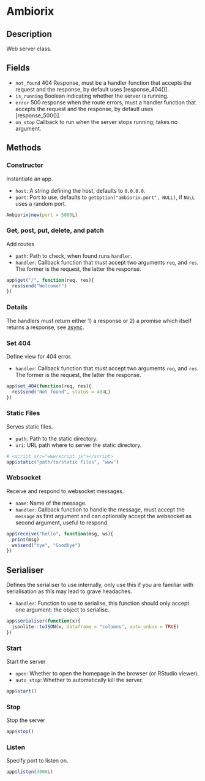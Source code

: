 # Ambiorix

## Description

Web server class.

## Fields

- `not_found` 404 Response, must be a handler function that accepts the request and the response, by default uses [response_404()].
- `is_running` Boolean indicating whether the server is running.
- `error` 500 response when the route errors, must a handler function that accepts the request and the response, by default uses [response_500()].
- `on_stop` Callback to run when the server stops running; takes no argument.

## Methods

### Constructor

Instantiate an app.

- `host`: A string defining the host, defaults to `0.0.0.0`.
- `port`: Port to use, defaults to `getOption("ambiorix.port", NULL)`, if `NULL` uses a random port.

```r
Ambiorix$new(port = 5000L)
```

### Get, post, put, delete, and patch 

Add routes

- `path`: Path to check, when found runs `handler`.
- `handler`: Callback function that _must_ accept two arguments `req`, and `res`. The former is the request, the latter the response.

```r
app$get("/", function(req, res){
  res$send("Welcome!")
})
```

### Details

The handlers must return either 1) a response or 2) a promise which itself returns a response, see [async](/guide/async).

### Set 404

Define view for 404 error.

- `handler`: Callback function that _must_ accept two arguments `req`, and `res`. The former is the request, the latter the response.

```r
app$set_404(function(req, res){
  res$send("Not found", status = 404L)
})
```

### Static Files

Serves static files.

- `path`: Path to the static directory.
- `uri`: URL path where to server the static directory.

```r
# <script src="www/script.js"></script>
app$static("path/to/static files", "www")
```

### Websocket

Receive and respond to websocket messages.

- `name`: Name of the message.
- `handler`: Callback function to handle the message, must accept the `message` as first argument and can optionally accept the websocket as second argument, useful to respond.

```r
app$receive("hello", function(msg, ws){
  print(msg)
  ws$send("bye", "Goodbye")
})
```

## Serialiser

Defines the serialiser to use internally, only use this if you are familiar with serialisation as this may lead to grave headaches.

- `handler`: Function to use to serialise, this function should only accept one argument: the object to serialise.

```r
app$serialiser(function(x){
  jsonlite::toJSON(x, dataframe = "columns", auto_unbox = TRUE)
})
```

### Start

Start the server

- `open`: Whether to open the homepage in the browser (or RStudio viewer).
- `auto_stop`: Whether to automatically kill the server.

```r
app$start()
```

### Stop

Stop the server

```r
app$stop()
```

### Listen

Specify port to listen on.

```r
app$listen(3000L)
```